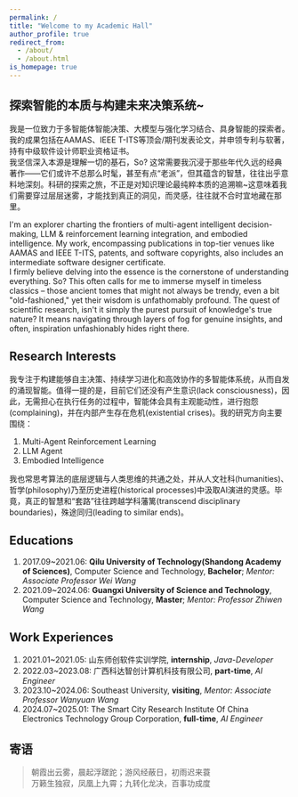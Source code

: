 ```yaml
---
permalink: /
title: "Welcome to my Academic Hall"
author_profile: true
redirect_from: 
  - /about/
  - /about.html
is_homepage: true
---
```


**探索智能的本质与构建未来决策系统~**
------
我是一位致力于多智能体智能决策、大模型与强化学习结合、具身智能的探索者。我的成果包括在AAMAS、IEEE T-ITS等顶会/期刊发表论文，并申领专利与软著，持有中级软件设计师职业资格证书。  
我坚信深入本源是理解一切的基石，So? 这常需要我沉浸于那些年代久远的经典著作——它们或许不总那么时髦，甚至有点“老派”，但其蕴含的智慧，往往出乎意料地深刻。科研的探索之旅，不正是对知识理论最纯粹本质的追溯嘛~这意味着我们需要穿过层层迷雾，才能找到真正的洞见，而灵感，往往就不合时宜地藏在那里。

I'm an explorer charting the frontiers of multi-agent intelligent decision-making, LLM & reinforcement learning integration, and embodied intelligence. My work, encompassing publications in top-tier venues like AAMAS and IEEE T-ITS, patents, and software copyrights, also includes an intermediate software designer certificate.  
I firmly believe delving into the essence is the cornerstone of understanding everything. So? This often calls for me to immerse myself in timeless classics – those ancient tomes that might not always be trendy, even a bit "old-fashioned," yet their wisdom is unfathomably profound. The quest of scientific research, isn't it simply the purest pursuit of knowledge's true nature? It means navigating through layers of fog for genuine insights, and often, inspiration unfashionably hides right there.

Research Interests
------
我专注于构建能够自主决策、持续学习进化和高效协作的多智能体系统，从而自发的涌现智能。值得一提的是，目前它们还没有产生意识(lack consciousness)，因此，无需担心在执行任务的过程中，智能体会具有主观能动性，进行抱怨(complaining)，并在内部产生存在危机(existential crises)。我的研究方向主要围绕：
1. Multi-Agent Reinforcement Learning
2. LLM Agent
3. Embodied Intelligence

我也常思考算法的底层逻辑与人类思维的共通之处，并从人文社科(humanities)、哲学(philosophy)乃至历史进程(historical processes)中汲取AI演进的灵感。毕竟，真正的智慧和“套路”往往跨越学科藩篱(transcend disciplinary boundaries)，殊途同归(leading to similar ends)。

Educations
------
1. 2017.09~2021.06: **Qilu University of Technology(Shandong Academy of Sciences)**, Computer Science and Technology, **Bachelor**; _Mentor: Associate Professor Wei Wang_
2. 2021.09~2024.06: **Guangxi University of Science and Technology**, Computer Science and Technology, **Master**; _Mentor: Professor Zhiwen Wang_

Work Experiences
------
1. 2021.01~2021.05: 山东师创软件实训学院, **internship**, _Java-Developer_
2. 2022.03~2023.08: 广西科达智创计算机科技有限公司, **part-time**, _AI Engineer_
3. 2023.10~2024.06: Southeast University, **visiting**, _Mentor: Associate Professor Wanyuan Wang_
4. 2024.07~2025.01: The Smart City Research Institute Of China Electronics Technology Group Corporation, **full-time**, _AI Engineer_

寄语
------
> 朝霞出云雾，晨起浮蹉跎；游风经蔽日，初雨迟来蓑  
> 万籁生独寂，凤凰上九霄；九转化龙决，百事功成度  
